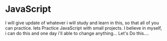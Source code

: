 # JavaScript
I will give update of whatever i will study and learn in this, so that all of you can practice. lets Practice JavaScript with small projects. I believe in myself, i can do this and one day i'll able to change anything...
Let's Do this....
